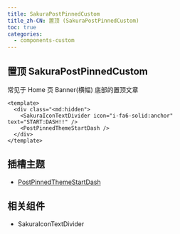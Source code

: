 ```yaml
---
title: SakuraPostPinnedCustom
title_zh-CN: 置顶 (SakuraPostPinnedCustom)
toc: true
categories:
  - components-custom
---
```


## 置顶 SakuraPostPinnedCustom

常见于 Home 页 Banner(横幅) 底部的置顶文章

```vue
<template>
  <div class="<md:hidden">
    <SakuraIconTextDivider icon="i-fa6-solid:anchor" text="START:DASH!!" />
    <PostPinnedThemeStartDash />
  </div>
</template>
```

<SakuraPostPinnedCustomPG />

## 插槽主题

- [PostPinnedThemeStartDash](/components-themes/PostPinnedThemeStartDash)

## 相关组件

- SakuraIconTextDivider
